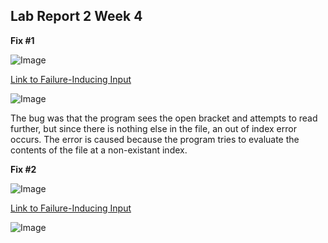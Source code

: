 ## Lab Report 2 Week 4

**Fix #1**

![Image](https://lh6.googleusercontent.com/kw6Uy4zj99J0erBSgihrRT1HBOPExXH9cpBwAK4I3Uw7klaJSwebh4_IDpcZh0HuD4zG77Sv3GuFmCAyNMoW5Z9wcvNOAWyJTZ4uxLfZYi82TneSXNVuaV0pmhc3dygC_-FltRFO)

[Link to Failure-Inducing Input](https://github.com/tysprouse/markdown-parser/blob/main/test-file2.md)

![Image](https://lh5.googleusercontent.com/TF3DkBKqXwVaUvyG_AAp7jG9koy-F40F-E5pLcJJiuYuojJl8i4Wltpb4si-UxVPNz8F4YM4KWXFGcBS1SJFFnQ5cHVX9nawQOLT1HYvXAQrUzZ3yZ_2OThzmXYx3zp1wZ5UdY5q)  

The bug was that the program sees the open bracket and attempts to read further, but since there is nothing else in the file, an out of index error occurs. The error is caused because the program tries to evaluate the contents of the file at a non-existant index. 


**Fix #2**

![Image](https://lh6.googleusercontent.com/C68urnuCxNSU8F9EUd7KQs7d6K7vvqrJRW-OmaSAo4V_8_f2KD6gEqLdRrIL88N6pZoRPW38h1wFOJJDZZ9TgrT3bXlLTgVI8thUL5ChA2Yq1PSDoitBBXxZz6pvqD4yBN1AoFSc)

[Link to Failure-Inducing Input](https://github.com/tysprouse/markdown-parser/blob/main/test-file3.md)

![Image](https://lh5.googleusercontent.com/pYLyt2pcVSySjjMhysNJfqSjvBNFpyHJzOreqTxKSwG_N1E9wgAHGJsm7-0v8M1YYN2oCE8c_z6SA2M0Oyfv0Ll6pvrVRLeFM815T0VquJ4V0kSGNMvtDQ9BUw-GDeaB7fY8PJ0e)
